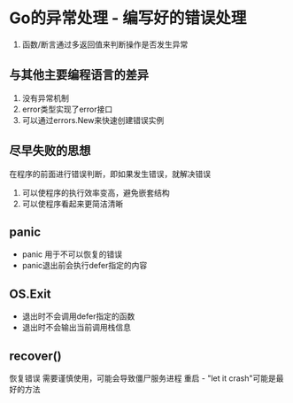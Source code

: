 # Go的异常处理 - 编写好的错误处理
1. 函数/断言通过多返回值来判断操作是否发生异常

## 与其他主要编程语言的差异
1. 没有异常机制
2. error类型实现了error接口
3. 可以通过errors.New来快速创建错误实例

## 尽早失败的思想
在程序的前面进行错误判断，即如果发生错误，就解决错误

1. 可以使程序的执行效率变高，避免嵌套结构
2. 可以使程序看起来更简洁清晰

## panic
- panic 用于不可以恢复的错误
- panic退出前会执行defer指定的内容

## OS.Exit
- 退出时不会调用defer指定的函数
- 退出时不会输出当前调用栈信息

## recover()
恢复错误
需要谨慎使用，可能会导致僵尸服务进程
重启 - "let it crash"可能是最好的方法